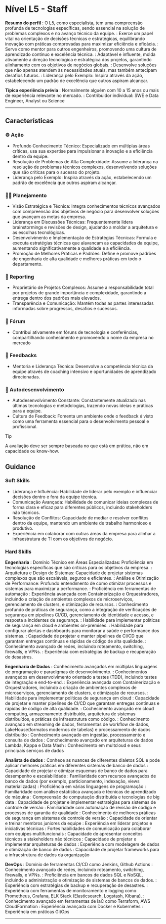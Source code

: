 # Nível L5 - Staff

**Resumo do perfil**
: O L5, como especialista, tem uma compreensão profunda de tecnologias específicas, sendo essencial na solução de problemas complexos e no avanço técnico da equipe.
: Exerce um papel vital na orientação de decisões técnicas e estratégicas, equilibrando inovação com práticas comprovadas para maximizar eficiência e eficácia.
: Serve como mentor para outros engenheiros, promovendo uma cultura de aprendizado contínuo e excelência técnica.
: Adaptável e influente, molda ativamente a direção tecnológica e estratégica dos projetos, garantindo alinhamento com os objetivos de negócios globais.
: Desenvolve soluções que não apenas atendem às necessidades atuais, mas também antecipam desafios futuros.
: Liderança pelo Exemplo: Inspira através da ação, estabelecendo um padrão de excelência que outros aspiram alcançar.

**Típica experiência prévia**
: Normalmente alguém com 10 a 15 anos ou mais de experiência relevante no mercado.
: Contribuidor individual: SWE e Data Engineer, Analyst ou Science

___

## Características

### ⚙️ Ação

- Profundo Conhecimento Técnico: Especializado em múltiplas áreas críticas, usa sua expertise para impulsionar a inovação e a eficiência dentro da equipe.
- Resolução de Problemas de Alta Complexidade: Assume a liderança na resolução de problemas técnicos complexos, desenvolvendo soluções que são críticas para o sucesso do projeto.
- Liderança pelo Exemplo: Inspira através da ação, estabelecendo um padrão de excelência que outros aspiram alcançar.

### 👨‍💻 Planejamento

- Visão Estratégica e Técnica: Integra conhecimentos técnicos avançados com compreensão dos objetivos de negócio para desenvolver soluções que avançam as metas da empresa.
- Liderança em Discussões Técnicas: Frequentemente lidera brainstormings e revisões de design, ajudando a moldar a arquitetura e as escolhas tecnológicas.
- Desenvolvimento e Implementação de Estratégias Técnicas: Formula e executa estratégias técnicas que alavancam as capacidades da equipe, aumentando significativamente a qualidade e a eficiência.
- Promoção de Melhores Práticas e Padrões: Define e promove padrões de engenharia de alta qualidade e melhores práticas em todo o departamento.

### 📆 Reporting

- Proprietário de Projetos Complexos: Assume a responsabilidade total por projetos de grande importância e complexidade, garantindo a entrega dentro dos padrões mais elevados.
- Transparência e Comunicação: Mantém todas as partes interessadas informadas sobre progressos, desafios e sucessos.

### 📢 Fórum

- Contribui ativamente em fóruns de tecnologia e conferências, compartilhando conhecimento e promovendo o nome da empresa no mercado

### 💬 Feedbacks

- Mentoria e Liderança Técnica: Desenvolve a competência técnica da equipe através de coaching intensivo e oportunidades de aprendizado direcionadas.

### 🌱 Autodesenvolvimento

- Autodesenvolvimento Constante: Constantemente atualizado nas últimas tecnologias e metodologias, trazendo novas ideias e práticas para a equipe.
- Cultura de Feedback: Fomenta um ambiente onde o feedback é visto como uma ferramenta essencial para o desenvolvimento pessoal e profissional.

> [!TIP]
> A avaliação deve ser sempre baseada no que está em prática, não em capacidade ou know-how.

## Guidance

### Soft Skills

- Liderança e Influência: Habilidade de liderar pelo exemplo e influenciar decisões dentro e fora da equipe técnica.
- Comunicação Avançada: Habilidade de comunicar ideias complexas de forma clara e eficaz para diferentes públicos, incluindo stakeholders não técnicos.
- Resolução de Conflitos: Capacidade de mediar e resolver conflitos dentro da equipe, mantendo um ambiente de trabalho harmonioso e produtivo.
- Experiência em colaborar com outras áreas da empresa para alinhar a infraestrutura de TI com os objetivos de negócio.

### Hard Skills

**Engenharia**
: Domínio Técnico em Áreas Especializadas: Proficiência em tecnologias específicas que são críticas para os objetivos da empresa.
: Arquitetura e Design de Sistemas: Capacidade de projetar sistemas complexos que são escaláveis, seguros e eficientes.
: Análise e Otimização de Performance: Profundo entendimento de como otimizar processos e sistemas para maximizar a performance.
: Proficiência em ferramentas de automação
: Experiência avançada com Containerização e Orquestradores, incluindo a criação de ambientes complexos de microserviços, gerenciamento de clusters, e otimização de recursos.
: Conhecimento profundo de práticas de segurança, como a integração de verificações de segurança em pipelines CI/CD, gerenciamento de identidade e acesso, e resposta a incidentes de segurança.
: Habilidade para implementar políticas de segurança em cloud e ambientes on-premises.
: Habilidade para configurar alertas e dashboards para monitorar a saúde e performance dos sistemas.
: Capacidade de projetar e manter pipelines de CI/CD que garantam entregas contínuas e rápidas de código de alta qualidade.
: Conhecimento avançado de redes, incluindo roteamento, switching, firewalls, e VPNs.
: Experiência com estratégias de backup e recuperação de desastres.

**Engenharia de Dados**
: Conhecimento avançados em múltiplas linguagens de programação e paradigmas de desenvolvimento.
: Conhecimentos avançados em desenvolvimento orientado a testes (TDD), incluindo testes de integração e end-to-end.
: Experiência avançada com Containerização e Orquestradores, incluindo a criação de ambientes complexos de microserviços, gerenciamento de clusters, e otimização de recursos.
: Habilidade para implementar políticas de segurança em cloud
: Capacidade de projetar e manter pipelines de CI/CD que garantam entregas contínuas e rápidas de código de alta qualidade.
: Cochecimento avançado em cloud computing, armazenamento distribuído, arquitetura de sistemas distribuídos, e práticas de infraestrutura como código.
: Conhecimento avançado em streaming de dados, ferramentas de workflow de dados, LakeHouse(formatos modernos de tabelas) e processamento de dados distribuído
: Conhecimento avançado em ingestão, processamento e consulta de dados
: Conchecimento avançado em arquiteturas de dados Lambda, Kappa e Data Mash
: Conhecimento em multcloud e seus principais serviços de dados

**Analista de dados**
: Conhece as nuances de diferentes dialetos SQL e pode aplicar melhores práticas em diferentes sistemas de banco de dados
: Capacidade de projetar e otimizar esquemas de banco de dados para desempenho e escalabilidade
: Familiaridade com recursos avançados de banco de dados (por exemplo, particionamento, indexação, views materializadas)
: Proficiência em várias linguagens de programação
: Familiaridade com análise estatística avançada e técnicas de aprendizado de máquina
: Compreensão de computação distribuída e tecnologias de big data
: Capacidade de projetar e implementar estratégias para sistemas de controle de versão
: Familiaridade com automação de revisão de código e processos de garantia de qualidade
: Conhecimento de melhores práticas de segurança em sistemas de controle de versão
: Capacidade de orientar e treinar membros juniores da equipe
: Experiência em liderar projetos e iniciativas técnicas
: Fortes habilidades de comunicação para colaborar com equipes multifuncionais
: Capacidade de apresentar conceitos técnicos a stakeholders não técnicos
: Capacidade de projetar e implementar arquiteturas de dados
: Experiência com modelagem de dados e otimização de banco de dados
: Capacidade de projetar frameworks para a infraestrutura de dados da organização

**DevOps**
: Domínio de ferramentas CI/CD como Jenkins, Github Actions
: Conhecimento avançado de redes, incluindo roteamento, switching, firewalls, e VPNs.
: Proficiência em bancos de dados SQL e NoSQL, incluindo a administração e otimização de sistemas de bancos de dados.
: Experiência com estratégias de backup e recuperação de desastres.
: Experiência com ferramentas de monitoramento e logging como Prometheus, Grafana, ELK Stack (Elasticsearch, Logstash, Kibana).
: Conhecimento avançado em ferramentas de IaC como Terraform, AWS CloudFormation
: Experiência avançada com Docker e Kubernetes
: Experiência em práticas GitOps

___
